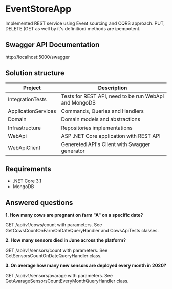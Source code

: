 # EventStoreApp
Implemented REST service using Event sourcing and CQRS approach. 
PUT, DELETE (GET as well by it's definition) methods are ipempotent.

## Swagger API Documentation
http://localhost:5000/swagger

## Solution structure

Project | Description
------------ | -------------
IntegrationTests | Tests for REST API, need to be run WebApi and MongoDB
ApplicationServices | Commands, Queries and Handlers
Domain | Domain models and abstractions
Infrastructure | Repositories implementations
WebApi | ASP .NET Core application with REST API
WebApiClient | Genereted API's Client with Swagger generator

## Requirements
- .NET Core 3.1
- MongoDB

## Answered questions

**1. How many cows are pregnant on farm "A" on a specific date?**

GET /api/v1/cows/count with parameters. 
See GetCowsCountOnFarmOnDateQueryHandler and CowsApiTests classes.

**2. How many sensors died in June across the platform?**

GET /api/v1/sensors/count with parameters. 
See GetSensorsCountOnDateQueryHandler class.

**3. On average how many new sensors are deployed every month in 2020?**

GET /api/v1/sensors/avarage with parameters. 
See GetAvarageSensorsCountEveryMonthQueryHandler class.
